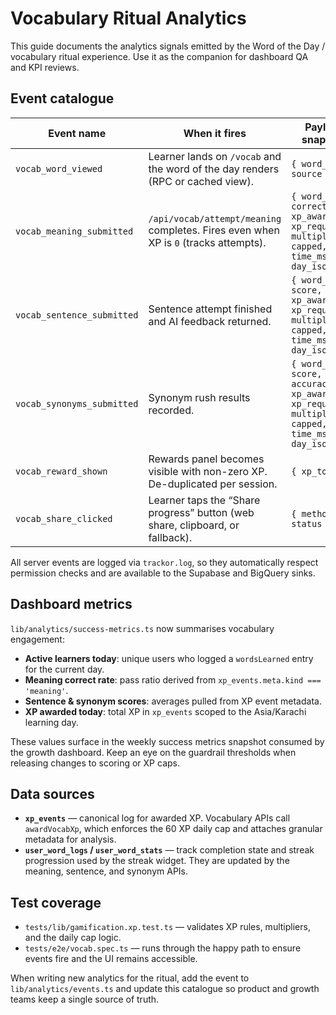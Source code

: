 # Vocabulary Ritual Analytics

This guide documents the analytics signals emitted by the Word of the Day / vocabulary ritual
experience. Use it as the companion for dashboard QA and KPI reviews.

## Event catalogue

| Event name                 | When it fires                                                                        | Payload snapshot                                                                               |
| -------------------------- | ------------------------------------------------------------------------------------ | ---------------------------------------------------------------------------------------------- |
| `vocab_word_viewed`        | Learner lands on `/vocab` and the word of the day renders (RPC or cached view).      | `{ word_id, source }`                                                                          |
| `vocab_meaning_submitted`  | `/api/vocab/attempt/meaning` completes. Fires even when XP is `0` (tracks attempts). | `{ word_id, correct, xp_awarded, xp_requested, multiplier, capped, time_ms, day_iso }`         |
| `vocab_sentence_submitted` | Sentence attempt finished and AI feedback returned.                                  | `{ word_id, score, xp_awarded, xp_requested, multiplier, capped, time_ms, day_iso }`           |
| `vocab_synonyms_submitted` | Synonym rush results recorded.                                                       | `{ word_id, score, accuracy, xp_awarded, xp_requested, multiplier, capped, time_ms, day_iso }` |
| `vocab_reward_shown`       | Rewards panel becomes visible with non-zero XP. De-duplicated per session.           | `{ xp_total }`                                                                                 |
| `vocab_share_clicked`      | Learner taps the “Share progress” button (web share, clipboard, or fallback).        | `{ method, status }`                                                                           |

All server events are logged via `trackor.log`, so they automatically respect permission checks and
are available to the Supabase and BigQuery sinks.

## Dashboard metrics

`lib/analytics/success-metrics.ts` now summarises vocabulary engagement:

- **Active learners today**: unique users who logged a `wordsLearned` entry for the current day.
- **Meaning correct rate**: pass ratio derived from `xp_events.meta.kind === 'meaning'`.
- **Sentence & synonym scores**: averages pulled from XP event metadata.
- **XP awarded today**: total XP in `xp_events` scoped to the Asia/Karachi learning day.

These values surface in the weekly success metrics snapshot consumed by the growth dashboard. Keep an
eye on the guardrail thresholds when releasing changes to scoring or XP caps.

## Data sources

- **`xp_events`** &mdash; canonical log for awarded XP. Vocabulary APIs call `awardVocabXp`, which
  enforces the 60 XP daily cap and attaches granular metadata for analysis.
- **`user_word_logs` / `user_word_stats`** &mdash; track completion state and streak progression used by
  the streak widget. They are updated by the meaning, sentence, and synonym APIs.

## Test coverage

- `tests/lib/gamification.xp.test.ts` &mdash; validates XP rules, multipliers, and the daily cap logic.
- `tests/e2e/vocab.spec.ts` &mdash; runs through the happy path to ensure events fire and the UI remains
  accessible.

When writing new analytics for the ritual, add the event to `lib/analytics/events.ts` and update this
catalogue so product and growth teams keep a single source of truth.
